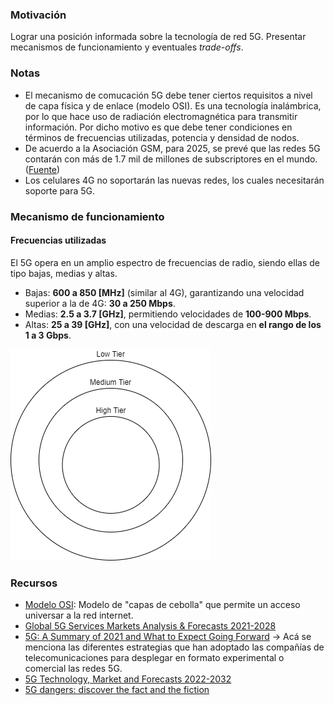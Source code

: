 ### Motivación
Lograr una posición informada sobre la tecnología de red 5G. Presentar mecanismos de funcionamiento y eventuales *trade-offs*.

### Notas
- El mecanismo de comucación 5G debe tener ciertos requisitos a nivel de capa física y de enlace (modelo OSI). Es una tecnología inalámbrica, por lo que hace uso de radiación electromagnética para transmitir información. Por dicho motivo es que debe tener condiciones en términos de frecuencias utilizadas, potencia y densidad de nodos.
- De acuerdo a la Asociación GSM, para 2025, se prevé que las redes 5G contarán con más de 1.7 mil de millones de subscriptores en el mundo. ([Fuente](https://www.forest-interactive.com/newsroom/))
- Los celulares 4G no soportarán las nuevas redes, los cuales necesitarán soporte para 5G.

### Mecanismo de funcionamiento

#### Frecuencias utilizadas
El 5G opera en un amplio espectro de frecuencias de radio, siendo ellas de tipo bajas, medias y altas.

- Bajas: **600 a 850 [MHz]** (similar al 4G), garantizando una velocidad superior a la de 4G: **30 a 250 Mbps**.
- Medias: **2.5 a 3.7 [GHz]**, permitiendo velocidades de **100-900 Mbps**.
- Altas: **25 a 39 [GHz]**, con una velocidad de descarga en **el rango de los 1 a 3 Gbps**.

![Analogía del paster de bodas](assets/layer_cake_5G.png?raw=true "5G como pastel de bodas")

### Recursos
- [Modelo OSI](https://es.wikipedia.org/wiki/Modelo_OSI): Modelo de "capas de cebolla" que permite un acceso universar a la red internet.
- [Global 5G Services Markets Analysis & Forecasts 2021-2028](https://www.globenewswire.com/news-release/2021/11/24/2340395/28124/en/Global-5G-Services-Markets-Analysis-Forecasts-2021-2028-Rapidly-Rising-Demand-for-Ultra-reliable-and-Low-latency-Data-Networks-Capable-of-Providing-Enhanced-Mobile-Connectivity.html)
- [5G: A Summary of 2021 and What to Expect Going Forward](https://www.idtechex.com/en/research-article/5g-a-summary-of-2021-and-what-to-expect-going-forward/25315) -> Acá se menciona las diferentes estrategias que han adoptado las compañías de telecomunicaciones para desplegar en formato experimental o comercial las redes 5G.
- [5G Technology, Market and Forecasts 2022-2032](https://www.idtechex.com/en/research-report/5g-technology-market-and-forecasts-2022-2032/835)
- [5G dangers: discover the fact and the fiction](https://www.5gradar.com/features/5g-dangers-discover-the-fact-and-the-fiction)